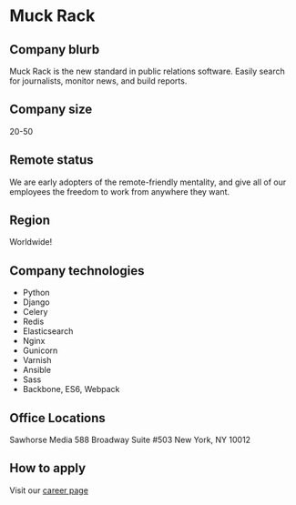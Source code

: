 # Muck Rack

## Company blurb

Muck Rack is the new standard in public relations software. Easily search for journalists, monitor news, and build reports.

## Company size

20-50

## Remote status

We are early adopters of the remote-friendly mentality, and give all of our employees the freedom to work from anywhere they want.

## Region

Worldwide!

## Company technologies

- Python
- Django
- Celery
- Redis
- Elasticsearch
- Nginx
- Gunicorn
- Varnish
- Ansible
- Sass
- Backbone, ES6, Webpack

## Office Locations

Sawhorse Media
588 Broadway Suite #503
New York, NY 10012

## How to apply

Visit our [career page](https://muckrack.com/careers)
